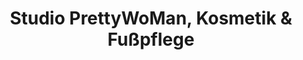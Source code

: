 ---
title: "Studio PrettyWoMan, Kosmetik & Fußpflege"
url: /bochum/studio-prettywoman-kosmetik-und-fusspflege/
shop: Kosmetik
---